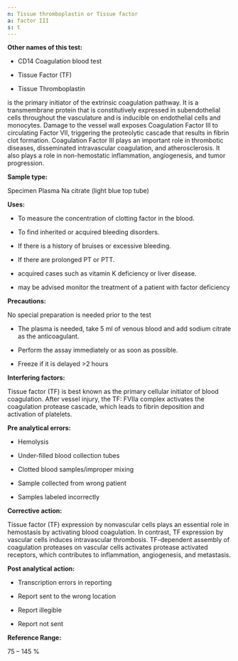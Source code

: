```yaml
---
n: Tissue thromboplastin or Tissue factor
a: factor III
s: t
---
```



__Other names of this test:__

-	CD14 Coagulation blood test

-	Tissue Factor (TF)

-	Tissue Thromboplastin

is the primary initiator of the extrinsic coagulation pathway. It is a transmembrane protein that is constitutively expressed in subendothelial cells throughout the vasculature and is inducible on endothelial cells and monocytes. Damage to the vessel wall exposes Coagulation Factor III to circulating Factor VII, triggering the proteolytic cascade that results in fibrin clot formation. Coagulation Factor III plays an important role in thrombotic diseases, disseminated intravascular coagulation, and atherosclerosis. It also plays a role in non-hemostatic inflammation, angiogenesis, and tumor progression.

__Sample type:__

Specimen Plasma Na citrate (light blue top tube)

__Uses:__

-	To measure the concentration of clotting factor in the blood. 

-	To find inherited or acquired bleeding disorders.

-	 If there is a history of bruises or excessive bleeding.

-	 If there are prolonged PT or PTT.  

-	acquired cases such as vitamin K deficiency or liver disease.

-	may be advised monitor the treatment of a patient with factor deficiency

__Precautions:__ 

No special preparation is needed prior to the test

-	The plasma is needed, take 5 ml of venous blood and add sodium citrate as the anticoagulant. 

-	Perform the assay immediately or as soon as possible.

-	Freeze if it is delayed >2 hours

__Interfering factors:__

Tissue factor (TF) is best known as the primary cellular initiator of blood coagulation. After vessel injury, the TF: FVIIa complex activates the coagulation protease cascade, which leads to fibrin deposition and activation of platelets.

__Pre analytical errors:__

-	Hemolysis

-	Under-filled blood collection tubes

-	Clotted blood samples/improper mixing

-	Sample collected from wrong patient

-	Samples labeled incorrectly

__Corrective action:__

Tissue factor (TF) expression by nonvascular cells plays an essential role in hemostasis by activating blood coagulation. In contrast, TF expression by vascular cells induces intravascular thrombosis. TF-dependent assembly of coagulation proteases on vascular cells activates protease activated receptors, which contributes to inflammation, angiogenesis, and metastasis.

__Post analytical action:__

-	Transcription errors in reporting

-	Report sent to the wrong location

-	Report illegible

-	Report not sent

__Reference Range:__

75 – 145 %